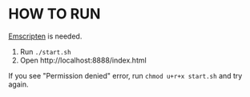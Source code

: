 # HOW TO RUN

[Emscripten](https://github.com/emscripten-core/emsdk) is needed.

1. Run `./start.sh`
2. Open http://localhost:8888/index.html




If you see "Permission denied" error, run `chmod u+r+x start.sh` and try again.
